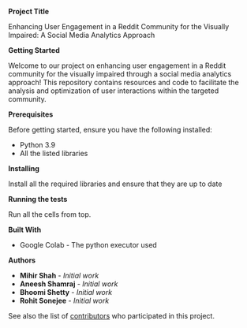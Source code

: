 **Project Title**

Enhancing User Engagement in a Reddit Community for the Visually Impaired: A Social Media Analytics Approach

**Getting Started**

Welcome to our project on enhancing user engagement in a Reddit community for the visually impaired through a social media analytics approach! This repository contains resources and code to facilitate the analysis and optimization of user interactions within the targeted community.

**Prerequisites**

Before getting started, ensure you have the following installed:

- Python 3.9
- All the listed libraries

**Installing**

Install all the required libraries and ensure that they are up to date

**Running the tests**

Run all the cells from top.

**Built With**

- Google Colab - The python executor used

**Authors**

- **Mihir Shah** - *Initial work*  
- **Aneesh Shamraj** - *Initial work*  
- **Bhoomi Shetty** - *Initial work*  
- **Rohit Sonejee** - *Initial work*  

See also the list of [contributors](https://github.com/your/project/contributors) who participated in this project.

